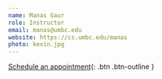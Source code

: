 ```yaml
---
name: Manas Gaur
role: Instructor
email: manas@umbc.edu
website: https://cs.umbc.edu/manas
photo: kevin.jpg
---
```


[Schedule an appointment](#){: .btn .btn-outline }
